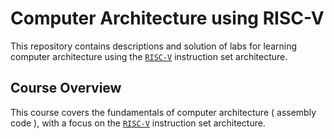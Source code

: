 # Computer Architecture using RISC-V
This repository contains descriptions and solution of labs for learning computer architecture using the [`RISC-V`](https://github.com/riscv-collab/riscv-gnu-toolchain) instruction set architecture.

## Course Overview
This course covers the fundamentals of computer architecture ( assembly code ), with a focus on the [`RISC-V`](https://github.com/riscv-collab/riscv-gnu-toolchain)  instruction set architecture. 